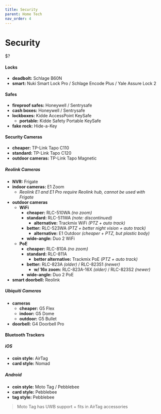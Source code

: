 ```yaml
---
title: Security
parent: Home Tech
nav_order: 4
---
```

# Security

$?

#### Locks

- **deadbolt:** Schlage B60N
- **smart:** Nuki Smart Lock Pro / Schlage Encode Plus / Yale Assure Lock 2

#### Safes

- **fireproof safes:** Honeywell / Sentrysafe
- **cash boxes:** Honeywell / Sentrysafe
- **lockboxes:** Kidde AccessPoint KeySafe
	- **portable:** Kidde Safety Portable KeySafe
- **fake rock:** Hide-a-Key

#### Security Cameras

- **cheaper:** TP-Link Tapo C110
- **standard:** TP-Link Tapo C120
- **outdoor cameras:** TP-Link Tapo Magnetic

##### Reolink Cameras

- **NVR:** Frigate
- **indoor cameras:** E1 Zoom
	- *Reolink E1 and E1 Pro require Reolink hub, cannot be used with Frigate*
- **outdoor cameras**  
	- **WiFi**
		- **cheaper:** RLC-510WA *(no zoom)*
		- **standard:** RLC-511WA *(note: discontinued)*
			- **alternative:** Trackmix WiFi *(PTZ + auto track)*
		- **better:** RLC-523WA *(PTZ + better night vision + auto track)*
			- **alternative:** E1 Outdoor *(cheaper + PTZ, but plastic body)*
		- **wide-angle:** Duo 2 WiFi
	- **PoE**
		- **cheaper:** RLC-810A *(no zoom)*
		- **standard:** RLC-811A
			- **better alternative:** Trackmix PoE *(PTZ + auto track)*
		- **better:** RLC-823A *(older)* / RLC-823S1 *(newer)*
			- **w/ 16x zoom:** RLC-823A-16X *(older)* / RLC-823S2 *(newer)*
		- **wide-angle:** Duo 2 PoE
- **smart doorbell:** Reolink

##### Ubiquiti Cameras

- **cameras** 
	- **cheaper:** G5 Flex
	- **indoor:** G5 Dome
	- **outdoor:** G5 Bullet
- **doorbell:** G4 Doorbell Pro

#### Bluetooth Trackers

##### iOS

- **coin style:** AirTag
- **card style:** Nomad

##### Android

- **coin style:** Moto Tag / Pebblebee
- **card style:** Pebblebee
- **tag style:** Pebblebee

> Moto Tag has UWB support + fits in AirTag accessories

